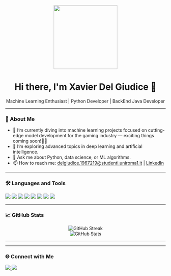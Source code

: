 <!-- Header Section -->
<div align="center">
  <img src="https://media.giphy.com/media/26tn33aiTi1jkl6H6/giphy.gif" width="200"/>
  <h1>Hi there, I'm Xavier Del Giudice 👋</h1>
  <p>Machine Learning Enthusiast | Python Developer | BackEnd Java Developer</p>
</div>

---

### 🧠 About Me

- 🔭 I’m currently diving into machine learning projects focused on cutting-edge model development for the gaming industry — exciting things coming soon!🚀✨
- 🌱 I’m exploring advanced topics in deep learning and artificial intelligence.
- 💬 Ask me about Python, data science, or ML algorithms.
- 📫 How to reach me: [delgiudice.1967219@studenti.uniroma1.it](mailto:delgiudice.1967219@studenti.uniroma1.it) | [LinkedIn](https://www.linkedin.com/in/xavier-del-giudice-56b422292/)

---

### 🛠️ Languages and Tools

<p align="left">
  <img src="https://img.shields.io/badge/Python-3776AB?style=for-the-badge&logo=python&logoColor=white"/>
  <img src="https://img.shields.io/badge/PyTorch-EE4C2C?style=for-the-badge&logo=pytorch&logoColor=white"/>
  <img src="https://img.shields.io/badge/Scikit--Learn-F7931E?style=for-the-badge&logo=scikit-learn&logoColor=white"/>
  <img src="https://img.shields.io/badge/Pandas-150458?style=for-the-badge&logo=pandas&logoColor=white"/>
  <img src="https://img.shields.io/badge/NumPy-013243?style=for-the-badge&logo=numpy&logoColor=white"/>
  <img src="https://img.shields.io/badge/Matplotlib-11557C?style=for-the-badge&logo=matplotlib&logoColor=white"/>
  <img src="https://img.shields.io/badge/Seaborn-3776AB?style=for-the-badge&logo=python&logoColor=white"/>
  <img src="https://img.shields.io/badge/Jupyter-F37626?style=for-the-badge&logo=jupyter&logoColor=white"/>
</p>

---

### 📈 GitHub Stats

<p align="center">
  <img src="https://github-readme-streak-stats.herokuapp.com/?user=delgiudice1967219&theme=default" alt="GitHub Streak"/>
  <br/>
  <img src="https://github-readme-stats.vercel.app/api?username=delgiudice1967219&show_icons=true&theme=default" alt="GitHub Stats"/>
</p>

---

<!--### 📌 Featured Projects

- [Project Name](https://github.com/your-github-username/project-name): Brief description of your project.
- [Another Project](https://github.com/your-github-username/another-project): Brief description of another project.
-->
---

### 🌐 Connect with Me

<p align="left">
  <a href="https://www.linkedin.com/in/xavier-del-giudice-56b422292/" target="_blank">
    <img src="https://img.shields.io/badge/LinkedIn-blue?style=for-the-badge&logo=linkedin&logoColor=white"/>
  </a>
  <a href="mailto:delgiudice.1967219@studenti.uniroma1.it">
    <img src="https://img.shields.io/badge/Email-D14836?style=for-the-badge&logo=gmail&logoColor=white"/>
  </a>
</p>

<!--
**delgiudice1967219/delgiudice1967219** is a ✨ _special_ ✨ repository because its `README.md` (this file) appears on your GitHub profile.

Here are some ideas to get you started:

- 🔭 I’m currently working on ...
- 🌱 I’m currently learning ...
- 👯 I’m looking to collaborate on ...
- 🤔 I’m looking for help with ...
- 💬 Ask me about ...
- 📫 How to reach me: ...
- 😄 Pronouns: ...
- ⚡ Fun fact: ...
-->
